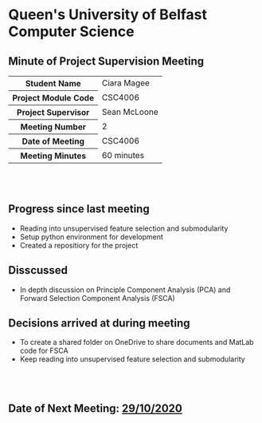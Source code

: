 # Queen's University of Belfast <br> Computer Science

## Minute of Project Supervision Meeting

<table>
  <tr>
    <th>Student Name</th>
    <td>Ciara Magee</td>
  </tr>
  <tr>
    <th>Project Module Code</th>
    <td>CSC4006</td>
  </tr>
  <tr>
    <th>Project Supervisor</th>
    <td>Sean McLoone</td>
  </tr>
  <tr>
    <th>Meeting Number</th>
    <td>2</td>
  </tr>
  <tr>
    <th>Date of Meeting</th>
    <td>CSC4006</td>
  </tr>
    <tr>
    <th>Meeting Minutes</th>
    <td>60 minutes</td>
  </tr>
</table>

<br><br>

## Progress since last meeting
- Reading into unsupervised feature selection and submodularity
- Setup python environment for development
- Created a repositiory for the project

## Disscussed
- In depth discussion on Principle Component Analysis (PCA) and Forward Selection Component Analysis (FSCA)


## Decisions arrived at during meeting
- To create a shared folder on OneDrive to share documents and MatLab code for FSCA
- Keep reading into unsupervised feature selection and submodularity


<br><br>
## Date of Next Meeting: [29/10/2020](/Meeting_03.md)

